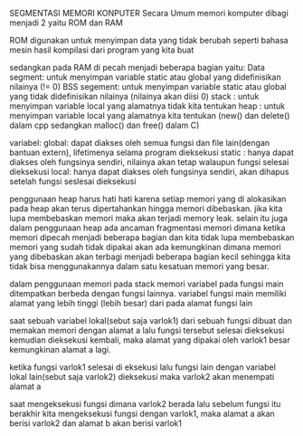 SEGMENTASI MEMORI KONPUTER
Secara Umum memori komputer dibagi menjadi 2 yaitu ROM dan RAM

ROM digunakan untuk menyimpan data yang tidak berubah seperti bahasa mesin hasil kompilasi dari program yang kita buat

sedangkan pada RAM di pecah menjadi beberapa bagian yaitu:
Data segment: untuk menyimpan variable static atau global yang didefinisikan nilainya (!= 0)
BSS segement: untuk menyimpan variable static atau global yang tidak didefinisikan nilainya (nilainya akan diisi 0)
stack : untuk menyimpan variable local yang alamatnya tidak kita tentukan
heap : untuk menyimpan variable local yang alamatnya kita tentukan (new() dan delete() dalam cpp sedangkan malloc() dan free() dalam C)

variabel:
global: dapat diakses oleh semua fungsi dan file lain(dengan bantuan extern), lifetimenya selama program dieksekusi
static : hanya dapat diakses oleh fungsinya sendiri, nilainya akan tetap walaupun fungsi selesai dieksekusi
local: hanya dapat diakses oleh fungsinya sendiri, akan dihapus setelah fungsi seslesai dieksekusi

penggunaan heap harus hati hati karena setiap memori yang di alokasikan pada heap akan terus dipertahankan hingga memori dibebaskan. jika kita lupa membebaskan memori maka akan terjadi memory leak. selain itu juga dalam penggunaan heap ada ancaman fragmentasi memori dimana ketika memori dipecah menjadi beberapa bagian dan kita tidak lupa membebaskan memori yang sudah tidak dipakai akan ada kemungkinan dimana memori yang dibebaskan akan terbagi menjadi beberapa bagian kecil sehingga kita tidak bisa menggunakannya dalam satu kesatuan memori yang besar.

dalam penggunaan memori pada stack memori variabel pada fungsi main ditempatkan berbeda dengan fungsi lainnya. variabel fungsi main memiliki alamat yang lebih tinggi (lebih besar) dari pada alamat fungsi lain

saat sebuah variabel lokal(sebut saja varlok1) dari sebuah fungsi dibuat dan memakan memori dengan alamat a lalu fungsi tersebut selesai dieksekusi kemudian dieksekusi kembali, maka alamat yang dipakai oleh varlok1 besar kemungkinan alamat a lagi.

ketika fungsi varlok1 selesai di eksekusi lalu fungsi lain dengan variabel lokal lain(sebut saja varlok2) dieksekusi maka varlok2 akan menempati alamat a

saat mengeksekusi fungsi dimana varlok2 berada lalu sebelum fungsi itu berakhir kita mengeksekusi fungsi dengan varlok1, maka alamat a akan berisi varlok2 dan alamat b akan berisi varlok1
